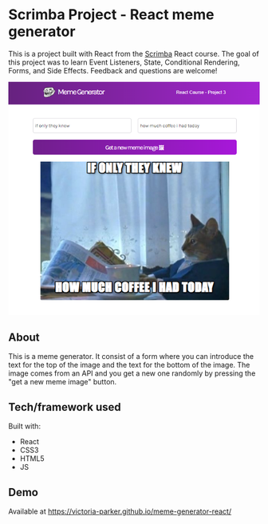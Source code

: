# Scrimba Project - React meme generator

This is a project built with React from the [Scrimba](https://scrimba.com/learn/learnreact) React course. The goal of this project was to learn Event Listeners, State, Conditional Rendering, Forms, and Side Effects. Feedback and questions are welcome! 

![meme generator image](readme-img.png)

## About
This is a meme generator. It consist of a form where you can introduce the text for the top of the image and the text for the bottom of the image. The image comes from an API and you get a new one randomly by pressing the "get a new meme image" button. 

## Tech/framework used
Built with:
* React
* CSS3
* HTML5
* JS

## Demo
Available at https://victoria-parker.github.io/meme-generator-react/